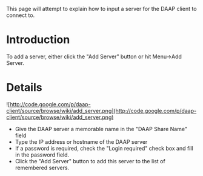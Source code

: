 This page will attempt to explain how to input a server for the DAAP client to connect to.

# Introduction #

To add a server, either click the "Add Server" button or hit Menu->Add Server.


# Details #
![http://code.google.com/p/daap-client/source/browse/wiki/add_server.png](http://code.google.com/p/daap-client/source/browse/wiki/add_server.png)
  * Give the DAAP server a memorable name in the "DAAP Share Name" field
  * Type the IP address or hostname of the DAAP server
  * If a password is required, check the "Login required" check box and fill in the password field.
  * Click the "Add Server" button to add this server to the list of remembered servers.
